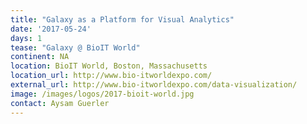```yaml
---
title: "Galaxy as a Platform for Visual Analytics"
date: '2017-05-24'
days: 1
tease: "Galaxy @ BioIT World"
continent: NA
location: BioIT World, Boston, Massachusetts
location_url: http://www.bio-itworldexpo.com/ 
external_url: http://www.bio-itworldexpo.com/data-visualization/
image: /images/logos/2017-bioit-world.jpg
contact: Aysam Guerler
---
```

